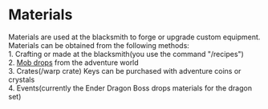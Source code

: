 # Materials

Materials are used at the blacksmith to forge or upgrade custom equipment. Materials can be obtained from the following methods:\
1\. Crafting or made at the blacksmith(you use the command "/recipes")\
2\. [Mob drops](mobs/) from the adventure world\
3\. Crates(/warp crate) Keys can be purchased with adventure coins or crystals\
4\. Events(currently the Ender Dragon Boss drops materials for the dragon set)
